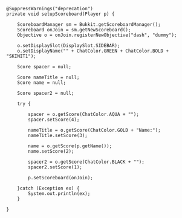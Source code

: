 	@SuppressWarnings("deprecation")
	private void setupScoreboard(Player p) {
		
		ScoreboardManager sm = Bukkit.getScoreboardManager();
		Scoreboard onJoin = sm.getNewScoreboard();
		Objective o = onJoin.registerNewObjective("dash", "dummy");
		
		o.setDisplaySlot(DisplaySlot.SIDEBAR);
		o.setDisplayName("" + ChatColor.GREEN + ChatColor.BOLD + "SKINIT1");
		
		Score spacer = null;
		
		Score nameTitle = null;
		Score name = null;
		
		Score spacer2 = null;
		
		try {
			
			spacer = o.getScore(ChatColor.AQUA + "");
			spacer.setScore(4);
			
			nameTitle = o.getScore(ChatColor.GOLD + "Name:");
			nameTitle.setScore(3);
			
			name = o.getScore(p.getName());
			name.setScore(2);
			
			spacer2 = o.getScore(ChatColor.BLACK + "");
			spacer2.setScore(1);
						
			p.setScoreboard(onJoin);
						
		}catch (Exception ex) {
			System.out.println(ex);
		}
		
	}
